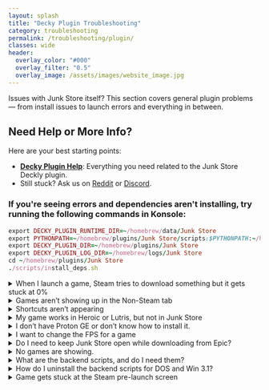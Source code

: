 ```yaml
---
layout: splash
title: "Decky Plugin Troubleshooting"
category: troubleshooting
permalink: /troubleshooting/plugin/
classes: wide
header:
  overlay_color: "#000"
  overlay_filter: "0.5"
  overlay_image: /assets/images/website_image.jpg
---
```

<div class="spacer mt-4"></div>

Issues with Junk Store itself? This section covers general plugin problems — from install issues to launch errors and everything in between.

<h2>Need Help or More Info?</h2>
<p>Here are your best starting points:</p>
<ul>
  <li>
    <strong><a href="{{ '/deckyhelp' | relative_url }}">Decky Plugin Help</a></strong>: Everything you need related to the Junk Store Deckly plugin.
  </li>
<li>
    Still stuck? Ask us on 
    <a href="https://www.reddit.com/r/JunkStore/" target="_blank">Reddit</a> or 
    <a href="https://discord.gg/6mRUhR6Teh" target="_blank">Discord</a>.
  </li>
</ul>


<h3>If you're seeing errors and dependencies aren't installing, try running the following commands in Konsole:</h3>

```ruby
export DECKY_PLUGIN_RUNTIME_DIR=~/homebrew/data/Junk Store
export PYTHONPATH=~/homebrew/plugins/Junk Store/scripts:$PYTHONPATH:~/homebrew/plugins/Junk Store/scripts/shared
export DECKY_PLUGIN_DIR=~/homebrew/plugins/Junk Store
export DECKY_PLUGIN_LOG_DIR=~/homebrew/logs/Junk Store
cd ~/homebrew/plugins/Junk Store
./scripts/install_deps.sh
```

<details class="troubleshooting-box">
 <summary>When I launch a game, Steam tries to download something but it gets stuck at 0%</summary>
<p>
  This is a known Steam issue, often related to Proton 9. We recommend switching to a <strong>GE-Proton</strong> version instead, as these are better suited for running non-Steam games. Open the game’s properties in Steam and select a different Proton version from the Compatibility tab to resolve the issue.
</p>

</details>

<details class="troubleshooting-box">
  <summary>Games aren’t showing up in the Non-Steam tab</summary>
  <p>
    Check your settings and make sure the shortcut isn’t hidden. After changing settings, reboot your Steam Deck for changes to take effect.
  </p>
</details>

<details class="troubleshooting-box">
  <summary>Shortcuts aren’t appearing</summary>
  <p>
    Try rebooting your device first. If they still don’t appear, ask for help in the <em>plugin-support</em> forum on <a href="https://discord.gg/6mRUhR6Teh" target="_blank">Discord</a>.
  </p>
</details>

<details class="troubleshooting-box">
  <summary>My game works in Heroic or Lutris, but not in Junk Store</summary>
<p>
  Games that run in Heroic or Lutris usually work in Junk Store too — it’s just a matter of finding the right tweaks:
</p>
<ul>
  <li>Try switching to a different GE-Proton version.</li>
  <li>Install any required or missing dependencies (you may sometimes get a prompt to install a Microsoft C++ runtime, or something else).</li>
  <li>Some Epic games require the EOS overlay to be enabled before they will work. Make sure you have installed this globally (Epic tab) and enabled it for the game (done from the game page in Junk Store).</li>
</ul>
<p>
  Please refer to our <a href="/plugin_tutorials" target="_blank" rel="noopener noreferrer">Tutorials</a> section to learn how to change or check your Proton version or install Microsoft C++ runtimes if you are unsure how to do this.
</p>
<p>
  If that doesn’t work, ask for help in our Discord server. Please be patient—our team is small! While we have a decent game library, we don’t have every game, so we may only be able to offer advice rather than fixes.
</p>
</details>

<details class="troubleshooting-box">
  <summary>I don’t have Proton GE or don’t know how to install it.</summary>

  <p>
    To get Proton GE or other custom versions of Proton, you can use one of the following tools:
  </p>

  <ul>
    <li><strong>ProtonUp-QT</strong> — A simple app that lets you download and manage Proton versions. You can find it in the <strong>Discover Store</strong> (in Desktop Mode).</li>
    <li><strong>Wine Cellar</strong> — A Decky plugin that works similarly to ProtonUp-QT. If you already have Decky installed for other plugins, you can install Wine Cellar directly from the <strong>Decky Plugin Store</strong>.</li>
  </ul>

  <p>
    Once installed, use either tool to download the latest <strong>GE-Proton</strong> release. After that, you’ll be able to select it as a compatibility option in Junk Store.
  </p>

  <p>
    Please refer to our <a href="{{ '/plugin_tutorials/' | relative_url }}" target="_blank" rel="noopener noreferrer"> Plugin Tutorials</a> page. section to see how to change/check your Proton version if you are unsure how to do this.
  </p>
</details>

<details class="troubleshooting-box">
  <summary>I want to change the FPS for a game</summary>
  <p>
    <li>Open Junk Store through the Decky plugin and select your game.</li>
    <li>Click the gear icon and choose <em>Proton Config</em>.</li>
    <li>Scroll to the bottom and adjust the framerate setting.</li>
  </p>
</details>

<details class="troubleshooting-box">
  <summary>Do I need to keep Junk Store open while downloading from Epic?</summary>
  <p>
    Yes. Junk Store doesn't have a background download queue. If you close or leave the plugin, your download may stop or behave unpredictably.
  </p>
</details>

<details class="troubleshooting-box">
  <summary>No games are showing.</summary>
  <p>
    Make sure you try the following tips:<br><br>
    • Refresh your games list from the main Epic tab:<br>
    &nbsp;&nbsp;<strong>Sliders menu &gt; Refresh Games List</strong><br><br>
    • Reboot the Steam Deck<br><br>
    • Log out and log back into your Epic account
  </p>
</details>


<details class="troubleshooting-box">
  <summary>What are the backend scripts, and do I need them?</summary>
  <p>
    These are optional example scripts mainly for DOSBox games. They are not officially supported and may stop working if Junk Store is updated. Use them only if you know how they work.
  </p>
</details>

<details class="troubleshooting-box">
  <summary>How do I uninstall the backend scripts for DOS and Win 3.1?</summary>
  <p>
    You can delete them manually from:
    <br>
    <code>~/homebrew/data/Junk Store/scripts/Extensions</code>
  </p>
</details>

<details class="troubleshooting-box">
  <summary>Game gets stuck at the Steam pre-launch screen</summary>
  <p>
    This might be caused by another plugin (like <strong>decky-cloud-save</strong>) locking Junk Store’s files. Make sure nothing is interfering with this folder:
    <br>
    <code>/home/deck/homebrew/data/Junk Store</code>
    <br>
    Junk Store relies on that data directory to function correctly.
  </p>
</details>


